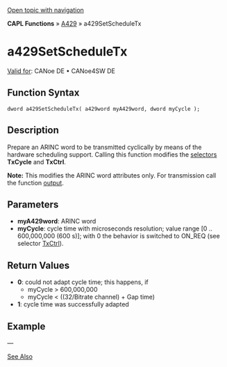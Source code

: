 [Open topic with navigation](../../../../../CANoeDEFamily.htm#Topics/CAPLFunctions/A429/Functions/CAPLfunctionA429SetScheduleTx.md)

**CAPL Functions** » [A429](../CAPLfunctionsA429Overview.md) » a429SetScheduleTx

# a429SetScheduleTx

[Valid for](../../../Shared/FeatureAvailability.md):  CANoe DE • CANoe4SW DE

## Function Syntax

```plaintext
dword a429SetScheduleTx( a429word myA429word, dword myCycle );
```

## Description

Prepare an ARINC word to be transmitted cyclically by means of the hardware scheduling support. Calling this function modifies the [selectors](../CAPLfunctionsA429Selectors.md) **TxCycle** and **TxCtrl**.

**Note:** This modifies the ARINC word attributes only. For transmission call the function [output](CAPLfunctionA429output.md).

## Parameters

- **myA429word**: ARINC word
- **myCycle**: cycle time with microseconds resolution; value range [0 .. 600,000,000 (600 s)]; with 0 the behavior is switched to ON_REQ (see selector [TxCtrl](../CAPLfunctionsA429Selectors.md)).

## Return Values

- **0**: could not adapt cycle time; this happens, if
  - myCycle > 600,000,000
  - myCycle < ((32/Bitrate channel) + Gap time)
- **1**: cycle time was successfully adapted

## Example

—

[See Also](javascript:void(0);)